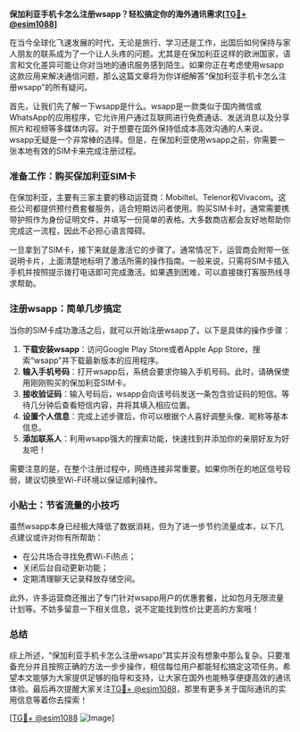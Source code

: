 **保加利亚手机卡怎么注册wsapp？轻松搞定你的海外通讯需求[[TG💪+ @esim1088](https://t.me/s/esim1088)]**

在当今全球化飞速发展的时代，无论是旅行、学习还是工作，出国后如何保持与家人朋友的联系成为了一个让人头疼的问题。尤其是在保加利亚这样的欧洲国家，语言和文化差异可能让你对当地的通讯服务感到陌生。如果你正在考虑使用wsapp这款应用来解决通信问题，那么这篇文章将为你详细解答“保加利亚手机卡怎么注册wsapp”的所有疑问。

首先，让我们先了解一下wsapp是什么。wsapp是一款类似于国内微信或WhatsApp的应用程序，它允许用户通过互联网进行免费通话、发送消息以及分享照片和视频等多媒体内容。对于想要在国外保持低成本高效沟通的人来说，wsapp无疑是一个非常棒的选择。但是，在保加利亚使用wsapp之前，你需要一张本地有效的SIM卡来完成注册过程。

### 准备工作：购买保加利亚SIM卡

在保加利亚，主要有三家主要的移动运营商：Mobiltel、Telenor和Vivacom。这些公司都提供预付费套餐服务，适合短期访问者使用。购买SIM卡时，通常需要携带护照作为身份证明文件，并填写一份简单的表格。大多数商店都会友好地帮助你完成这一流程，因此不必担心语言障碍。

一旦拿到了SIM卡，接下来就是激活它的步骤了。通常情况下，运营商会附带一张说明卡片，上面清楚地标明了激活所需的操作指南。一般来说，只需将SIM卡插入手机并按照提示拨打电话即可完成激活。如果遇到困难，可以直接拨打客服热线寻求帮助。

### 注册wsapp：简单几步搞定

当你的SIM卡成功激活之后，就可以开始注册wsapp了。以下是具体的操作步骤：

1. **下载安装wsapp**：访问Google Play Store或者Apple App Store，搜索“wsapp”并下载最新版本的应用程序。
2. **输入手机号码**：打开wsapp后，系统会要求你输入手机号码。此时，请确保使用刚刚购买的保加利亚SIM卡。
3. **接收验证码**：输入号码后，wsapp会向该号码发送一条包含验证码的短信。等待几分钟后查看短信内容，并将其填入相应位置。
4. **设置个人信息**：完成上述步骤后，你可以根据个人喜好调整头像、昵称等基本信息。
5. **添加联系人**：利用wsapp强大的搜索功能，快速找到并添加你的亲朋好友为好友吧！

需要注意的是，在整个注册过程中，网络连接非常重要。如果你所在的地区信号较弱，建议切换至Wi-Fi环境以保证顺利操作。

### 小贴士：节省流量的小技巧

虽然wsapp本身已经极大降低了数据消耗，但为了进一步节约流量成本，以下几点建议或许对你有所帮助：
- 在公共场合寻找免费Wi-Fi热点；
- 关闭后台自动更新功能；
- 定期清理聊天记录释放存储空间。

此外，许多运营商还推出了专门针对wsapp用户的优惠套餐，比如包月无限流量计划等。不妨多留意一下相关信息，说不定能找到性价比更高的方案哦！

### 总结

综上所述，“保加利亚手机卡怎么注册wsapp”其实并没有想象中那么复杂。只要准备充分并且按照正确的方法一步步操作，相信每位用户都能轻松搞定这项任务。希望本文能够为大家提供足够的指导和支持，让大家在国外也能畅享便捷高效的通讯体验。最后再次提醒大家关注[TG💪+ @esim1088](https://t.me/s/esim1088)，那里有更多关于国际通讯的实用信息等着你去探索！

[[TG💪+ @esim1088](https://t.me/s/esim1088) ![Image](https://i.postimg.cc/4NQfJmqS/Snipaste-2025-05-13-00-14-12.png)]